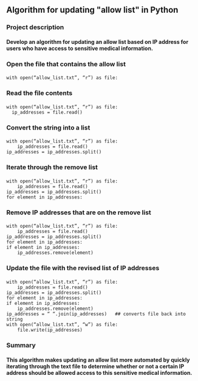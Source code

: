 ## Algorithm for updating "allow list" in Python

### Project description
#### Develop an algorithm for updating an allow list based on IP address for users who have access to sensitive medical information.

### Open the file that contains the allow list
#### 
```
with open(“allow_list.txt”, “r”) as file:
```

### Read the file contents
#### 
```
with open(“allow_list.txt”, “r”) as file:
  ip_addresses = file.read()
```

### Convert the string into a list
####
```
with open(“allow_list.txt”, “r”) as file:
	ip_addresses = file.read()
ip_addresses = ip_addresses.split()
```

### Iterate through the remove list
####
```
with open(“allow_list.txt”, “r”) as file:
	ip_addresses = file.read()
ip_addresses = ip_addresses.split()
for element in ip_addresses:
```

### Remove IP addresses that are on the remove list
####
```
with open(“allow_list.txt”, “r”) as file:
	ip_addresses = file.read()
ip_addresses = ip_addresses.split()
for element in ip_addresses:
if element in ip_addresses:
	ip_addresses.remove(element)
```

### Update the file with the revised list of IP addresses 
####
```
with open(“allow_list.txt”, “r”) as file:
	ip_addresses = file.read()
ip_addresses = ip_addresses.split()
for element in ip_addresses:
if element in ip_addresses:
	ip_addresses.remove(element)
ip_addresses = “ “.join(ip_addresses) 	## converts file back into string
with open(“allow_list.txt”, “w”) as file:
	file.write(ip_addresses)
```
### Summary
#### This algorithm makes updating an allow list more automated by quickly iterating through the text file to determine whether or not a certain IP address should be allowed access to this sensitive medical information.

